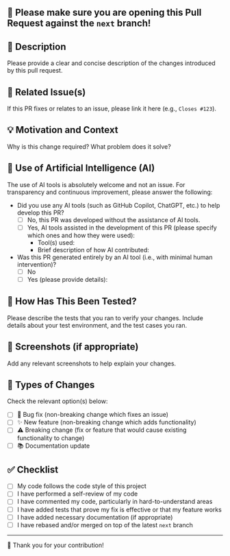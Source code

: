 ## **🎯 Please make sure you are opening this Pull Request against the `next` branch!**

## 📝 Description

Please provide a clear and concise description of the changes introduced by this pull request.

## 🔗 Related Issue(s)

If this PR fixes or relates to an issue, please link it here (e.g., `Closes #123`).

## 💡 Motivation and Context

Why is this change required? What problem does it solve?

## 🤖 Use of Artificial Intelligence (AI)

The use of AI tools is absolutely welcome and not an issue. For transparency and continuous improvement, please answer the following:

- Did you use any AI tools (such as GitHub Copilot, ChatGPT, etc.) to help develop this PR?
    - [ ] No, this PR was developed without the assistance of AI tools.
    - [ ] Yes, AI tools assisted in the development of this PR (please specify which ones and how they were used):
        - Tool(s) used:
        - Brief description of how AI contributed:
- Was this PR generated entirely by an AI tool (i.e., with minimal human intervention)?  
    - [ ] No  
    - [ ] Yes (please provide details):

## 🧪 How Has This Been Tested?

Please describe the tests that you ran to verify your changes. Include details about your test environment, and the test cases you ran.

## 📸 Screenshots (if appropriate)

Add any relevant screenshots to help explain your changes.

## 🔄 Types of Changes

Check the relevant option(s) below:

- [ ] 🐛 Bug fix (non-breaking change which fixes an issue)
- [ ] ✨ New feature (non-breaking change which adds functionality)
- [ ] ⚠️ Breaking change (fix or feature that would cause existing functionality to change)
- [ ] 📚 Documentation update

## ✅ Checklist

- [ ] My code follows the code style of this project
- [ ] I have performed a self-review of my code
- [ ] I have commented my code, particularly in hard-to-understand areas
- [ ] I have added tests that prove my fix is effective or that my feature works
- [ ] I have added necessary documentation (if appropriate)
- [ ] I have rebased and/or merged on top of the latest `next` branch

---

🙏 Thank you for your contribution!
